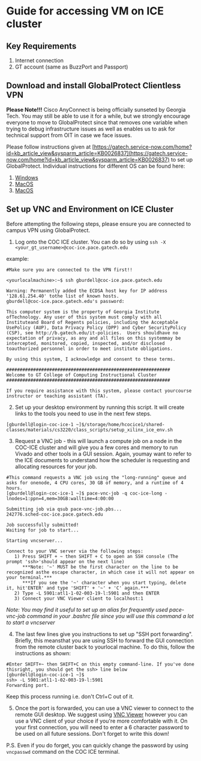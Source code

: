 # Guide for accessing VM on ICE cluster

## Key Requirements
1. Internet connection
2. GT account (same as BuzzPort and Passport)

## Download and install GlobalProtect Clientless VPN
**Please Note!!!** Cisco AnyConnect is being officially sunseted by Georgia Tech. You may still be able to use it for a while, but we strongly encourage everyone to move to GlobalProtect since that removes one variable when trying to debug infrastructure issues as well as enables us to ask for technical support from OIT in case we face issues. 

Please follow instructions given at [https://gatech.service-now.com/home?id=kb_article_view&sysparm_article=KB0026837](https://gatech.service-now.com/home?id=kb_article_view&sysparm_article=KB0026837) to set up GlobalProtect. Individual instructions for different OS can be found here: 

1. [Windows](https://gatech.service-now.com/home?id=kb_article_view&sysparm_article=KB0026742)
2. [MacOS](https://gatech.service-now.com/home?id=kb_article_view&sysparm_article=KB0026743)
3. [MacOS](https://gatech.service-now.com/home?id=kb_article_view&sysparm_article=KB0028027)

## Set up VNC and Environment on ICE Cluster

Before attempting the following steps, please ensure you are connected to campus VPN using GlobalProtect.

1. Log onto the COC ICE cluster. You can do so by using `ssh -X <your_gt_username>@coc-ice.pace.gatech.edu`

example: 
```
#Make sure you are connected to the VPN first!!

<yourlocalmachine>:~$ ssh gburdell@coc-ice.pace.gatech.edu

Warning: Permanently added the ECDSA host key for IP address '128.61.254.40' tothe list of known hosts.
gburdell@coc-ice.pace.gatech.edu's password:

This computer system is the property of Georgia Institute ofTechnology. Any user of this system must comply with all Instituteand Board of Regents policies, including the Acceptable UsePolicy (AUP), Data Privacy Policy (DPP) and Cyber SecurityPolicy (CSP), see http://b.gatech.edu/it-policies.  Users shouldhave no expectation of privacy, as any and all files on this systemmay be intercepted, monitored, copied, inspected, and/or disclosed toauthorized personnel in order to meet institute obligations.

By using this system, I acknowledge and consent to these terms.

############################################################# 
Welcome to GT College of Computing Instructional Cluster
#############################################################

If you require assistance with this system, please contact yourcourse instructor or teaching assistant (TA).
```

2. Set up your desktop environment by running this script. It will create links to the tools you need to use in the next few steps. 
```
[gburdell@login-coc-ice-1 ~]$/storage/home/hcocice1/shared-classes/materials/cs3220/class_scripts/setup_xilinx_ice_env.sh
```

3. Request a VNC job - this will launch a compute job on a node in the COC-ICE cluster and will give you a few cores and memory to run Vivado and other tools in a GUI session. Again, youmay want to refer to the ICE documents to understand how the scheduler is requesting and allocating resources for your job.

```
#This command requests a VNC job using the "long-running" queue and asks for onenode, 4 CPU cores, 30 GB of memory, and a runtime of 4 hours.
[gburdell@login-coc-ice-1 ~]$ pace-vnc-job -q coc-ice-long -lnodes=1:ppn=4,mem=30GB:walltime=4:00:00

Submitting job via qsub pace-vnc-job.pbs...
242776.sched-coc-ice.pace.gatech.edu

Job successfully submitted!
Waiting for job to start...

Starting vncserver...

Connect to your VNC server via the following steps:
   1) Press SHIFT + ~ then SHIFT + C to open an SSH console (The prompt 'ssh>'should appear on the next line)      
      ***Note: '~' MUST be the first character on the line to be recognized asthe escape character, in which case it will not appear on your terminal.***      
      ***If you see the '~' character when you start typing, delete it, hit'ENTER' and type 'SHIFT' + '~' + 'C' again.***   
   2) Type -L 5901:atl1-1-02-003-19-l:5901 and then ENTER   
   3) Connect your VNC Viewer client to localhost:1
```
*Note: You may find it useful to set up an alias for frequently used pace-vnc-job command in your .bashrc file since you will use this command a lot to start a vncserver*

4. The last few lines give you instructions to set up "SSH port forwarding". Briefly, this meansthat you are using SSH to forward the GUI connection from the remote cluster back to yourlocal machine. To do this, follow the instructions as shown:
```
#Enter SHIFT+~ then SHIFT+C on this empty command-line. If you've done thisright, you should get the ssh> line below
[gburdell@login-coc-ice-1 ~]$
ssh> -L 5901:atl1-1-02-003-19-l:5901
Forwarding port.
```
Keep this process running i.e. don't Ctrl+C out of it. 

5. Once the port is forwarded, you can use a VNC viewer to connect to the remote GUI desktop. We suggest using [VNC Viewer](https://www.realvnc.com/en/connect/download/viewer/) however you can use a VNC client of your choice if you're more comfortable with it. On your first connection, you will need to enter a 6 character password to be used on all future sessions. Don't forget to write this down!

P.S. Even if you do forget, you can quickly change the password by using `vncpasswd` command on the COC ICE terminal.

